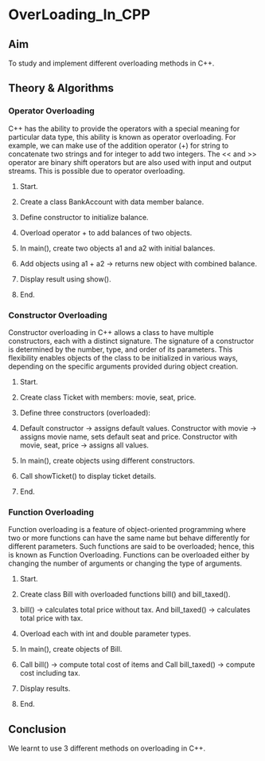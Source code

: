 # OverLoading_In_CPP
## Aim 
To study and implement different overloading methods in C++.
## Theory & Algorithms
### Operator Overloading
C++ has the ability to provide the operators with a special meaning for particular data type, this ability is known as operator overloading. For example, we can make use of the addition operator (+) for string to concatenate two strings and for integer to add two integers. The << and >> operator are binary shift operators but are also used with input and output streams. This is possible due to operator overloading. 

1. Start.

2. Create a class BankAccount with data member balance.

3. Define constructor to initialize balance.

4. Overload operator + to add balances of two objects.

5. In main(), create two objects a1 and a2 with initial balances.

6. Add objects using a1 + a2 → returns new object with combined balance.

7. Display result using show().

8. End.

### Constructor Overloading
Constructor overloading in C++ allows a class to have multiple constructors, each with a distinct signature. The signature of a constructor is determined by the number, type, and order of its parameters. This flexibility enables objects of the class to be initialized in various ways, depending on the specific arguments provided during object creation. 

1. Start.

2. Create class Ticket with members: movie, seat, price.

3. Define three constructors (overloaded):
4. Default constructor → assigns default values. Constructor with movie → assigns movie name, sets default seat and price. Constructor with movie, seat, price → assigns all values.

4. In main(), create objects using different constructors.

5. Call showTicket() to display ticket details.

6. End.

### Function Overloading
Function overloading is a feature of object-oriented programming where two or more functions can have the same name but behave differently for different parameters. Such functions are said to be overloaded; hence, this is known as Function Overloading. Functions can be overloaded either by changing the number of arguments or changing the type of arguments.

1. Start.

2. Create class Bill with overloaded functions bill() and bill_taxed().

3. bill() → calculates total price without tax. And bill_taxed() → calculates total price with tax.

4. Overload each with int and double parameter types.

5. In main(), create objects of Bill.

6. Call bill() → compute total cost of items and Call bill_taxed() → compute cost including tax.

7. Display results.

8. End.
   
## Conclusion
We learnt to use 3 different methods on overloading in C++.
